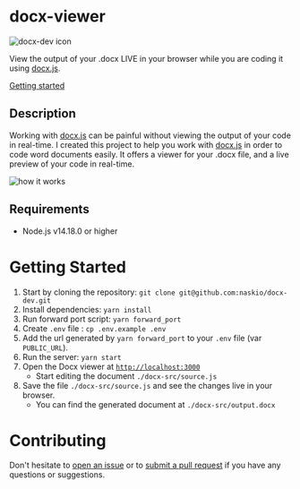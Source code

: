 # docx-viewer

![docx-dev icon](public/assets/favicon.ico)

View the output of your .docx LIVE in your browser while you are coding it using [docx.js](https://docx.js.org/).

[Getting started](#getting-started)

## Description

Working with [docx.js](https://github.com/dolanmiu/docx) can be painful without viewing the output of your code in
real-time. I created this project to help you work with [docx.js](https://docx.js.org/) in order to code word documents
easily. It offers a viewer for your .docx file, and a live preview of your code in real-time.

![how it works](https://user-images.githubusercontent.com/18899702/141786539-0149142b-1aa4-4af0-8f60-c373d07003d9.gif)

## Requirements

- Node.js v14.18.0 or higher

# Getting Started

1. Start by cloning the repository: `git clone git@github.com:naskio/docx-dev.git`
2. Install dependencies: `yarn install`
3. Run forward port script: `yarn forward_port`
4. Create `.env` file : `cp .env.example .env`
5. Add the url generated by `yarn forward_port` to your `.env` file (var `PUBLIC_URL`).
6. Run the server: `yarn start`
7. Open the Docx viewer at [`http://localhost:3000`](http://localhost:3000)
    - Start editing the document `./docx-src/source.js`
8. Save the file `./docx-src/source.js` and see the changes live in your browser.
    - You can find the generated document at `./docx-src/output.docx`

# Contributing

Don't hesitate to [open an issue](https://github.com/naskio/docx-dev/issues) or
to [submit a pull request](https://github.com/naskio/docx-dev/pulls) if you have any questions or suggestions.
